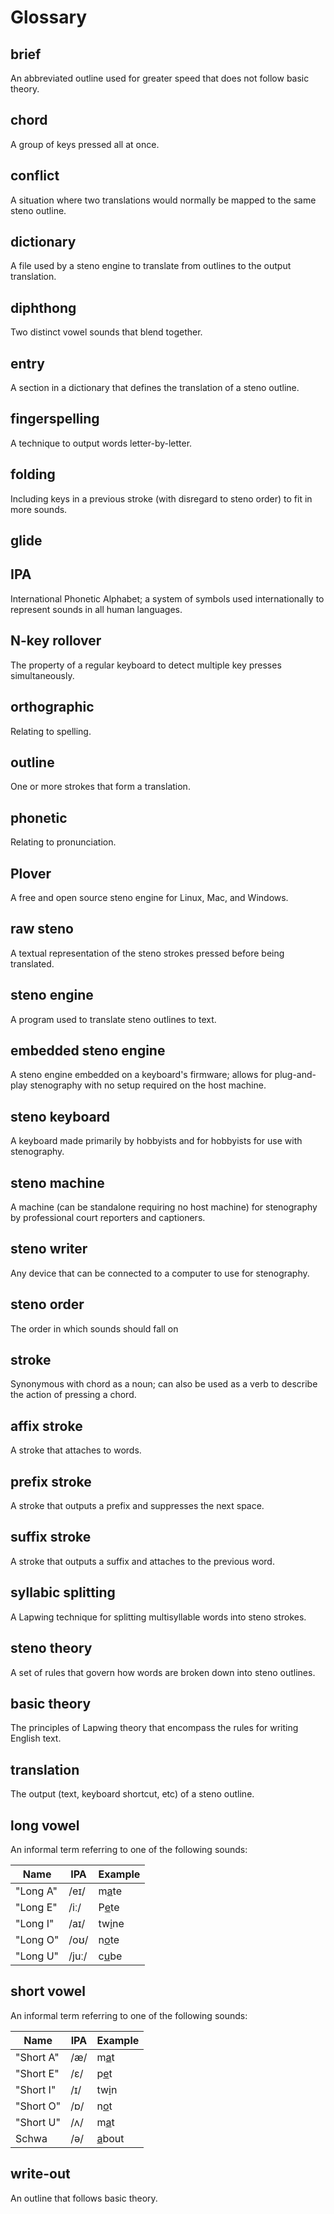 # Glossary

## brief

An abbreviated outline used for greater speed that does not follow basic theory.

## chord

A group of keys pressed all at once.

## conflict

A situation where two translations would normally be mapped to the same steno outline.

## dictionary

A file used by a steno engine to translate from outlines to the output translation.

## diphthong

Two distinct vowel sounds that blend together.

## entry

A section in a dictionary that defines the translation of a steno outline.

## fingerspelling

A technique to output words letter-by-letter.

## folding

Including keys in a previous stroke (with disregard to steno order) to fit in more sounds.

## glide



## IPA

International Phonetic Alphabet; a system of symbols used internationally to represent sounds in all human languages.

## N-key rollover

The property of a regular keyboard to detect multiple key presses simultaneously.

## orthographic

Relating to spelling.

## outline

One or more strokes that form a translation.

## phonetic

Relating to pronunciation.

## Plover

A free and open source steno engine for Linux, Mac, and Windows.

## raw steno

A textual representation of the steno strokes pressed before being translated.

## steno engine

A program used to translate steno outlines to text.

## embedded steno engine

A steno engine embedded on a keyboard's firmware; allows for plug-and-play stenography with no setup required on the host machine.

## steno keyboard

A keyboard made primarily by hobbyists and for hobbyists for use with stenography.

## steno machine

A machine (can be standalone requiring no host machine) for stenography by professional court reporters and captioners.

## steno writer

Any device that can be connected to a computer to use for stenography.

## steno order

The order in which sounds should fall on 

## stroke

Synonymous with chord as a noun; can also be used as a verb to describe the action of pressing a chord.

## affix stroke

A stroke that attaches to words.

## prefix stroke

A stroke that outputs a prefix and suppresses the next space.

## suffix stroke

A stroke that outputs a suffix and attaches to the previous word.

## syllabic splitting

A Lapwing technique for splitting multisyllable words into steno strokes.

## steno theory

A set of rules that govern how words are broken down into steno outlines.

## basic theory

The principles of Lapwing theory that encompass the rules for writing English text.

## translation

The output (text, keyboard shortcut, etc) of a steno outline.

## long vowel

An informal term referring to one of the following sounds:

| Name | IPA | Example |
| ---- | ---- | ---- |
| "Long A" | /eɪ/ | m<ins>a</ins>te |
| "Long E" | /iː/ | P<ins>e</ins>te |
| "Long I" | /aɪ/ | tw<ins>i</ins>ne |
| "Long O" | /oʊ/ | n<ins>o</ins>te |
| "Long U" | /juː/ | c<ins>u</ins>be |

## short vowel

An informal term referring to one of the following sounds:

| Name | IPA | Example |
| ---- | ---- | ---- |
| "Short A" | /æ/ | m<ins>a</ins>t |
| "Short E" | /ɛ/ | p<ins>e</ins>t |
| "Short I" | /ɪ/ | tw<ins>i</ins>n |
| "Short O" | /ɒ/ | n<ins>o</ins>t |
| "Short U" | /ʌ/ | m<ins>a</ins>t |
| Schwa | /ə/ | <ins>a</ins>bout |


## write-out

An outline that follows basic theory.